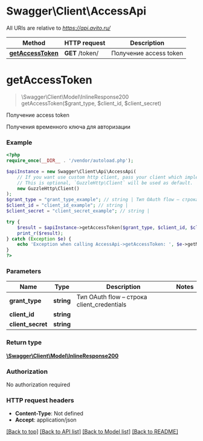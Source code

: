 # Swagger\Client\AccessApi

All URIs are relative to *https://api.avito.ru/*

Method | HTTP request | Description
------------- | ------------- | -------------
[**getAccessToken**](AccessApi.md#getaccesstoken) | **GET** /token/ | Получение access token

# **getAccessToken**
> \Swagger\Client\Model\InlineResponse200 getAccessToken($grant_type, $client_id, $client_secret)

Получение access token

Получения временного ключа для авторизации

### Example
```php
<?php
require_once(__DIR__ . '/vendor/autoload.php');

$apiInstance = new Swagger\Client\Api\AccessApi(
    // If you want use custom http client, pass your client which implements `GuzzleHttp\ClientInterface`.
    // This is optional, `GuzzleHttp\Client` will be used as default.
    new GuzzleHttp\Client()
);
$grant_type = "grant_type_example"; // string | Тип OAuth flow – строка client_credentials
$client_id = "client_id_example"; // string | 
$client_secret = "client_secret_example"; // string | 

try {
    $result = $apiInstance->getAccessToken($grant_type, $client_id, $client_secret);
    print_r($result);
} catch (Exception $e) {
    echo 'Exception when calling AccessApi->getAccessToken: ', $e->getMessage(), PHP_EOL;
}
?>
```

### Parameters

Name | Type | Description  | Notes
------------- | ------------- | ------------- | -------------
 **grant_type** | **string**| Тип OAuth flow – строка client_credentials |
 **client_id** | **string**|  |
 **client_secret** | **string**|  |

### Return type

[**\Swagger\Client\Model\InlineResponse200**](../Model/InlineResponse200.md)

### Authorization

No authorization required

### HTTP request headers

 - **Content-Type**: Not defined
 - **Accept**: application/json

[[Back to top]](#) [[Back to API list]](../../README.md#documentation-for-api-endpoints) [[Back to Model list]](../../README.md#documentation-for-models) [[Back to README]](../../README.md)


